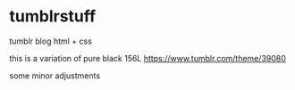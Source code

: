 # tumblrstuff
tumblr blog html + css

this is a variation of pure black 156L https://www.tumblr.com/theme/39080

some minor adjustments
